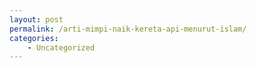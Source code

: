 ```yaml
---
layout: post
permalink: /arti-mimpi-naik-kereta-api-menurut-islam/
categories:
    - Uncategorized
---
```


